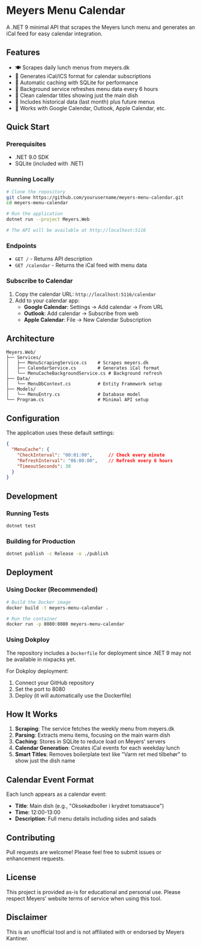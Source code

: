 # Meyers Menu Calendar

A .NET 9 minimal API that scrapes the Meyers lunch menu and generates an iCal feed for easy calendar integration.

## Features

- 🍽️ Scrapes daily lunch menus from meyers.dk
- 📅 Generates iCal/ICS format for calendar subscriptions
- 🚀 Automatic caching with SQLite for performance
- 🔄 Background service refreshes menu data every 6 hours
- 🧹 Clean calendar titles showing just the main dish
- 📆 Includes historical data (last month) plus future menus
- 📱 Works with Google Calendar, Outlook, Apple Calendar, etc.

## Quick Start

### Prerequisites

- .NET 9.0 SDK
- SQLite (included with .NET)

### Running Locally

```bash
# Clone the repository
git clone https://github.com/yourusername/meyers-menu-calendar.git
cd meyers-menu-calendar

# Run the application
dotnet run --project Meyers.Web

# The API will be available at http://localhost:5116
```

### Endpoints

- `GET /` - Returns API description
- `GET /calendar` - Returns the iCal feed with menu data

### Subscribe to Calendar

1. Copy the calendar URL: `http://localhost:5116/calendar`
2. Add to your calendar app:
   - **Google Calendar**: Settings → Add calendar → From URL
   - **Outlook**: Add calendar → Subscribe from web
   - **Apple Calendar**: File → New Calendar Subscription

## Architecture

```
Meyers.Web/
├── Services/
│   ├── MenuScrapingService.cs    # Scrapes meyers.dk
│   ├── CalendarService.cs        # Generates iCal format
│   └── MenuCacheBackgroundService.cs # Background refresh
├── Data/
│   └── MenuDbContext.cs          # Entity Framework setup
├── Models/
│   └── MenuEntry.cs              # Database model
└── Program.cs                    # Minimal API setup
```

## Configuration

The application uses these default settings:

```json
{
  "MenuCache": {
    "CheckInterval": "00:01:00",      // Check every minute
    "RefreshInterval": "06:00:00",    // Refresh every 6 hours
    "TimeoutSeconds": 30
  }
}
```

## Development

### Running Tests

```bash
dotnet test
```

### Building for Production

```bash
dotnet publish -c Release -o ./publish
```

## Deployment

### Using Docker (Recommended)

```bash
# Build the Docker image
docker build -t meyers-menu-calendar .

# Run the container
docker run -p 8080:8080 meyers-menu-calendar
```

### Using Dokploy

The repository includes a `Dockerfile` for deployment since .NET 9 may not be available in nixpacks yet.

For Dokploy deployment:
1. Connect your GitHub repository
2. Set the port to 8080
3. Deploy (it will automatically use the Dockerfile)

## How It Works

1. **Scraping**: The service fetches the weekly menu from meyers.dk
2. **Parsing**: Extracts menu items, focusing on the main warm dish
3. **Caching**: Stores in SQLite to reduce load on Meyers' servers
4. **Calendar Generation**: Creates iCal events for each weekday lunch
5. **Smart Titles**: Removes boilerplate text like "Varm ret med tilbehør" to show just the dish name

## Calendar Event Format

Each lunch appears as a calendar event:
- **Title**: Main dish (e.g., "Oksekødboller i krydret tomatsauce")
- **Time**: 12:00-13:00
- **Description**: Full menu details including sides and salads

## Contributing

Pull requests are welcome! Please feel free to submit issues or enhancement requests.

## License

This project is provided as-is for educational and personal use. Please respect Meyers' website terms of service when using this tool.

## Disclaimer

This is an unofficial tool and is not affiliated with or endorsed by Meyers Kantiner.